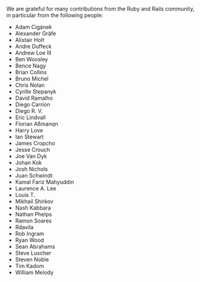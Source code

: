 We are grateful for many contributions from the Ruby and Rails
community, in particular from the following people:

* Adam Cigánek
* Alexander Gräfe
* Alistair Holt
* Andre Duffeck
* Andrew Loe III
* Ben Woosley
* Bence Nagy
* Brian Collins
* Bruno Michel
* Chris Nolan
* Cyrille Stepanyk
* David Ramalho
* Diego Carrion
* Diego R. V.
* Eric Lindvall
* Florian Aßmanqn
* Harry Love
* Ian Stewart
* James Cropcho
* Jesse Crouch
* Joe Van Dyk
* Johan Kok
* Josh Nichols
* Juan Schwindt
* Kamal Fariz Mahyuddin
* Laurence A. Lee
* Louis T.
* Mikhail Shirkov
* Nash Kabbara
* Nathan Phelps
* Ramon Soares
* Rdavila
* Rob Ingram
* Ryan Wood
* Sean Abrahams
* Steve Luscher
* Steven Noble
* Tim Kadom
* William Melody
